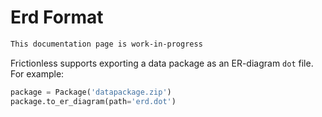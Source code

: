 # Erd Format

```markdown remark type=warning
This documentation page is work-in-progress
```

Frictionless supports exporting a data package as an ER-diagram `dot` file. For example:

```python
package = Package('datapackage.zip')
package.to_er_diagram(path='erd.dot')
```
